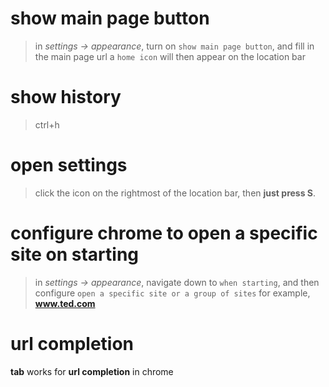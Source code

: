 # show main page button
> in *settings -> appearance*, turn on `show main page button`, and fill in the main page url
> a `home icon` will then appear on the location bar

# show history
> ctrl+h

# open settings
> click the icon on the rightmost of the location bar, then **just press S**.

# configure chrome to open a specific site on starting
> in *settings -> appearance*, navigate down to `when starting`, and then configure `open a specific site or a group of sites`
> for example, **www.ted.com**

# url completion
**tab** works for **url completion** in chrome
